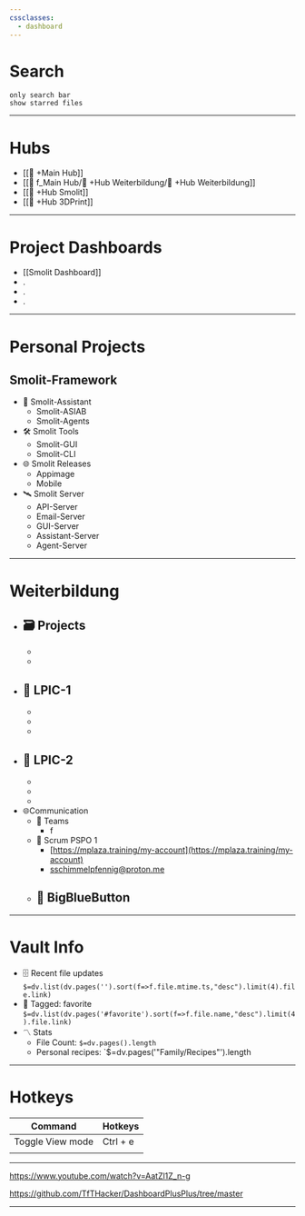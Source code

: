 ```yaml
---
cssclasses:
  - dashboard
---
```

# Search 

````search-bar
only search bar
show starred files
````
___
# Hubs
- [[🎯 +Main Hub]]
- [[🎯 f_Main Hub/🎯 +Hub Weiterbildung/🎯 +Hub Weiterbildung]]
- [[🎯 +Hub Smolit]]
- [[🎯 +Hub 3DPrint]]

----
# Project Dashboards
- [[Smolit Dashboard]]
- .
- .
- .
____

# Personal Projects

## Smolit-Framework
- 🎲 Smolit-Assistant
	- Smolit-ASIAB
	- Smolit-Agents
- 🛠️ Smolit Tools
	- Smolit-GUI
	- Smolit-CLI
- 🌐 Smolit Releases
	- Appimage
	- Mobile
-  🛰️ Smolit Server
	- API-Server
	- Email-Server
	- GUI-Server
	- Assistant-Server
	- Agent-Server



----

# Weiterbildung

- 🗃️ Projects
    - 
    - 
    - 
- 📁 LPIC-1
    - 
    - 
    - 
    - 
- 📁 LPIC-2
    - 
    - 
    - 
    - 
- 🌐Communication
    - 👥 Teams
	    - f
    - 📜 Scrum PSPO 1
	    - [https://mplaza.training/my-account](https://mplaza.training/my-account)
	    - sschimmelpfennig@proton.me
    - 🔵 BigBlueButton
	    - 


----

# Vault Info

- 🗄️ Recent file updates `$=dv.list(dv.pages('').sort(f=>f.file.mtime.ts,"desc").limit(4).file.link)`
- 🔖 Tagged: favorite `$=dv.list(dv.pages('#favorite').sort(f=>f.file.name,"desc").limit(4).file.link)`
- 〽️ Stats
    - File Count: `$=dv.pages().length`
    - Personal recipes: `$=dv.pages('"Family/Recipes"').length


___

# Hotkeys

| Command          | Hotkeys  |
| ---------------- | -------- |
| Toggle View mode | Ctrl + e |
|                  |          |


___
https://www.youtube.com/watch?v=AatZl1Z_n-g

https://github.com/TfTHacker/DashboardPlusPlus/tree/master

----
